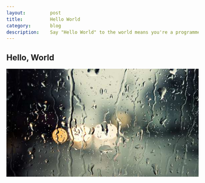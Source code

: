 ```yaml
---
layout:         post
title:          Hello World
category:       blog
description:    Say "Hello World" to the world means you're a programmer
---
```


## Hello, World
![rain](/images/other/rain.jpg)